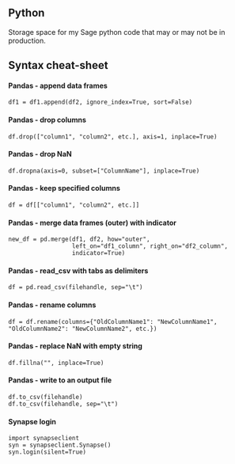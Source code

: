 ## Python

Storage space for my Sage python code that may or may not be in production.

## Syntax cheat-sheet

#### Pandas - append data frames
    df1 = df1.append(df2, ignore_index=True, sort=False)

#### Pandas - drop columns
    df.drop(["column1", "column2", etc.], axis=1, inplace=True)

#### Pandas - drop NaN
    df.dropna(axis=0, subset=["ColumnName"], inplace=True)

#### Pandas - keep specified columns
    df = df[["column1", "column2", etc.]]

#### Pandas - merge data frames (outer) with indicator
    new_df = pd.merge(df1, df2, how="outer",
                      left_on="df1_column", right_on="df2_column",
                      indicator=True)

#### Pandas - read_csv with tabs as delimiters
    df = pd.read_csv(filehandle, sep="\t")

#### Pandas - rename columns
    df = df.rename(columns={"OldColumnName1": "NewColumnName1", "OldColumnName2": "NewColumnName2", etc.})

#### Pandas - replace NaN with empty string
    df.fillna("", inplace=True)

#### Pandas - write to an output file
    df.to_csv(filehandle)
    df.to_csv(filehandle, sep="\t")

#### Synapse login
    import synapseclient
    syn = synapseclient.Synapse()
    syn.login(silent=True)
